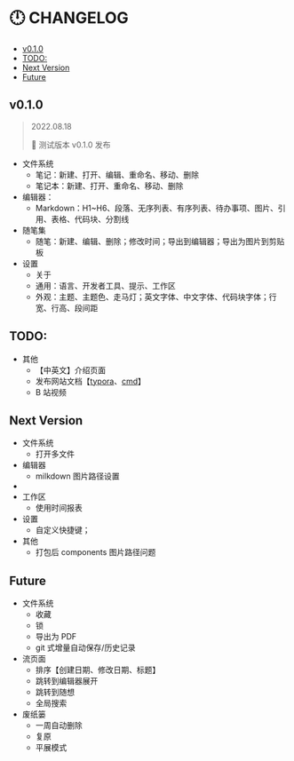 # 🕛 CHANGELOG

- [v0.1.0](#v010)
- [TODO:](#todo)
- [Next Version](#next-version)
- [Future](#future)

## v0.1.0

> 2022.08.18
>
> 🎉 测试版本 v0.1.0 发布

- 文件系统
  - 笔记：新建、打开、编辑、重命名、移动、删除
  - 笔记本：新建、打开、重命名、移动、删除
- 编辑器：
  - Markdown：H1~H6、段落、无序列表、有序列表、待办事项、图片、引用、表格、代码块、分割线
- 随笔集
  - 随笔：新建、编辑、删除；修改时间；导出到编辑器；导出为图片到剪贴板
- 设置
  - 关于
  - 通用：语言、开发者工具、提示、工作区
  - 外观：主题、主题色、走马灯；英文字体、中文字体、代码块字体；行宽、行高、段间距

## TODO:

- 其他
  - 【中英文】介绍页面
  - 发布网站文档【[typora](https://www.typora.io/)、[cmd](https://www.zybuluo.com/cmd/)】
  - B 站视频

## Next Version

- 文件系统
  - 打开多文件
- 编辑器
  - milkdown 图片路径设置
-
- 工作区
  - 使用时间报表
- 设置
  - 自定义快捷键；
- 其他
  - 打包后 components 图片路径问题

## Future

- 文件系统
  - 收藏
  - 锁
  - 导出为 PDF
  - git 式增量自动保存/历史记录
- 流页面
  - 排序【创建日期、修改日期、标题】
  - 跳转到编辑器展开
  - 跳转到随想
  - 全局搜索
- 废纸篓
  - 一周自动删除
  - 复原
  - 平展模式
